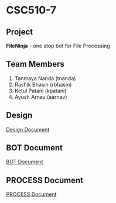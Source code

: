 # CSC510-7

## Project
**FileNinja** - one stop bot for File Processing

## Team Members 
1. Tanmaya Nanda (tnanda)
2. Rashik Bhasin (rbhasin)
3. Ketul Patani (kpatani)
4. Ayush Arnav (aarnav)

## Design
[Design Document](Design/DESIGN.md)

## BOT Document
[BOT Document](Bot/BOT.md)

## PROCESS Document
[PROCESS Document](Process/PROCESS.md)